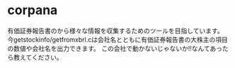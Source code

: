 # corpana

有価証券報告書のから様々な情報を収集するためのツールを目指しています。
今getstockinfo/getfromxbrl.cは会社名とともに有価証券報告書の大株主の項目の数値や会社名を出力できます。
この会社で動かないじゃないか!!なんてあったら教えてください。
